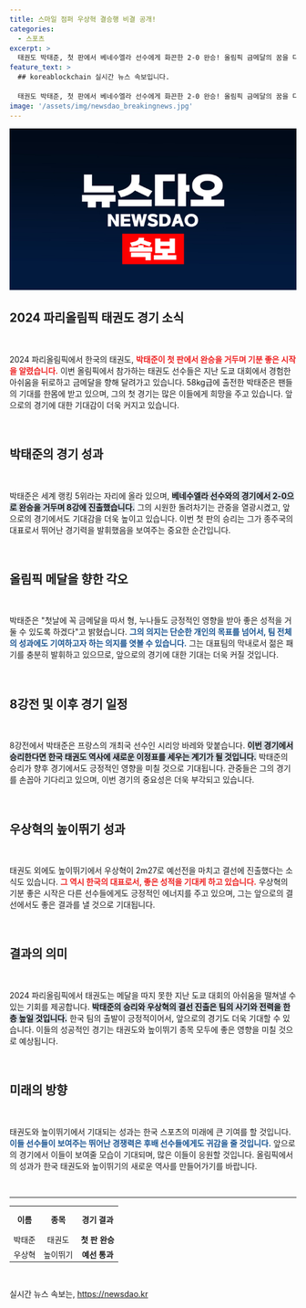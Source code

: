 ```yaml
---
title: 스마일 점퍼 우상혁 결승행 비결 공개!
categories:
  - 스포츠
excerpt: >
  태권도 박태준, 첫 판에서 베네수엘라 선수에게 화끈한 2-0 완승! 올림픽 금메달의 꿈을 다시 쏘아 올리며 8강 진출 기세! 우상혁도 높이뛰기 결선에 진출하며 한국의 자존심을 세웠습니다!
feature_text: >
  ## koreablockchain 실시간 뉴스 속보입니다.

  태권도 박태준, 첫 판에서 베네수엘라 선수에게 화끈한 2-0 완승! 올림픽 금메달의 꿈을 다시 쏘아 올리며 8강 진출 기세! 우상혁도 높이뛰기 결선에 진출하며 한국의 자존심을 세웠습니다!
image: '/assets/img/newsdao_breakingnews.jpg'
---
```


<p><img src="/assets/img/newsdao_breakingnews.jpg" alt="koreablockchain 속보" /></p>

<h2 data-ke-size="size26">2024 파리올림픽 태권도 경기 소식</h2>

<p data-ke-size="size16">&nbsp;</p>

<p>2024 파리올림픽에서 한국의 태권도, <b><span style="color: #ee2323;"> 박태준이 첫 판에서 완승을 거두며 기분 좋은 시작을 알렸습니다.</span></b> 이번 올림픽에서 참가하는 태권도 선수들은 지난 도쿄 대회에서 경험한 아쉬움을 뒤로하고 금메달을 향해 달려가고 있습니다. 58kg급에 출전한 박태준은 팬들의 기대를 한몸에 받고 있으며, 그의 첫 경기는 많은 이들에게 희망을 주고 있습니다. 앞으로의 경기에 대한 기대감이 더욱 커지고 있습니다.</p>

<p data-ke-size="size16">&nbsp;</p>

<h2 data-ke-size="size26">박태준의 경기 성과</h2>

<p data-ke-size="size16">&nbsp;</p>

<p>박태준은 세계 랭킹 5위라는 자리에 올라 있으며, <b><span style="background-color: #21538527;"> 베네수엘라 선수와의 경기에서 2-0으로 완승을 거두며 8강에 진출했습니다.</span></b> 그의 시원한 돌려차기는 관중을 열광시켰고, 앞으로의 경기에서도 기대감을 더욱 높이고 있습니다. 이번 첫 판의 승리는 그가 종주국의 대표로서 뛰어난 경기력을 발휘했음을 보여주는 중요한 순간입니다.</p>

<p data-ke-size="size16">&nbsp;</p>

<h2 data-ke-size="size26">올림픽 메달을 향한 각오</h2>

<p data-ke-size="size16">&nbsp;</p>

<p>박태준은 "첫날에 꼭 금메달을 따서 형, 누나들도 긍정적인 영향을 받아 좋은 성적을 거둘 수 있도록 하겠다"고 밝혔습니다. <b><span style="color: #1a5490;"> 그의 의지는 단순한 개인의 목표를 넘어서, 팀 전체의 성과에도 기여하고자 하는 의지를 엿볼 수 있습니다.</span></b> 그는 대표팀의 막내로서 젊은 패기를 충분히 발휘하고 있으므로, 앞으로의 경기에 대한 기대는 더욱 커질 것입니다.</p>

<p data-ke-size="size16">&nbsp;</p>

<h2 data-ke-size="size26">8강전 및 이후 경기 일정</h2>

<p data-ke-size="size16">&nbsp;</p>

<p>8강전에서 박태준은 프랑스의 개최국 선수인 시리앙 바레와 맞붙습니다. <b><span style="background-color: #21538527;"> 이번 경기에서 승리한다면 한국 태권도 역사에 새로운 이정표를 세우는 계기가 될 것입니다.</span></b> 박태준의 승리가 향후 경기에서도 긍정적인 영향을 미칠 것으로 기대됩니다. 관중들은 그의 경기를 손꼽아 기다리고 있으며, 이번 경기의 중요성은 더욱 부각되고 있습니다.</p>

<p data-ke-size="size16">&nbsp;</p>

<h2 data-ke-size="size26">우상혁의 높이뛰기 성과</h2>

<p data-ke-size="size16">&nbsp;</p>

<p>태권도 외에도 높이뛰기에서 우상혁이 2m27로 예선전을 마치고 결선에 진출했다는 소식도 있습니다. <b><span style="color: #ee2323;"> 그 역시 한국의 대표로서, 좋은 성적을 기대케 하고 있습니다.</span></b> 우상혁의 기분 좋은 시작은 다른 선수들에게도 긍정적인 에너지를 주고 있으며, 그는 앞으로의 결선에서도 좋은 결과를 낼 것으로 기대됩니다.</p>

<p data-ke-size="size16">&nbsp;</p>

<h2 data-ke-size="size26">결과의 의미</h2>

<p data-ke-size="size16">&nbsp;</p>

<p>2024 파리올림픽에서 태권도는 메달을 따지 못한 지난 도쿄 대회의 아쉬움을 떨쳐낼 수 있는 기회를 제공합니다. <b><span style="background-color: #21538527;"> 박태준의 승리와 우상혁의 결선 진출은 팀의 사기와 전력을 한층 높일 것입니다.</span></b> 한국 팀의 출발이 긍정적이어서, 앞으로의 경기도 더욱 기대할 수 있습니다. 이들의 성공적인 경기는 태권도와 높이뛰기 종목 모두에 좋은 영향을 미칠 것으로 예상됩니다.</p>

<p data-ke-size="size16">&nbsp;</p>

<h2 data-ke-size="size26">미래의 방향</h2>

<p data-ke-size="size16">&nbsp;</p>

<p>태권도와 높이뛰기에서 기대되는 성과는 한국 스포츠의 미래에 큰 기여를 할 것입니다. <b><span style="color: #1a5490;"> 이들 선수들이 보여주는 뛰어난 경쟁력은 후배 선수들에게도 귀감을 줄 것입니다.</span></b> 앞으로의 경기에서 이들이 보여줄 모습이 기대되며, 많은 이들이 응원할 것입니다. 올림픽에서의 성과가 한국 태권도와 높이뛰기의 새로운 역사를 만들어가기를 바랍니다.</p>

<p data-ke-size="size16">&nbsp;</p>

<hr>

<table>
  <tr>
    <th style="text-align: center; height: 40px;">이름</th>
    <th style="text-align: center; height: 40px;">종목</th>
    <th style="text-align: center; height: 40px;">경기 결과</th>
  </tr>
  <tr>
    <td style="text-align: center; height: 17px;">박태준</td>
    <td style="text-align: center; height: 17px;">태권도</td>
    <td style="text-align: center; height: 17px;"><b>첫 판 완승</b></td>
  </tr>
  <tr>
    <td style="text-align: center; height: 17px;">우상혁</td>
    <td style="text-align: center; height: 17px;">높이뛰기</td>
    <td style="text-align: center; height: 17px;"><b>예선 통과</b></td>
  </tr>
</table>

<p data-ke-size="size16">&nbsp;</p>
실시간 뉴스 속보는, <a href="https://newsdao.kr" rel="dofollow">https://newsdao.kr</a>


